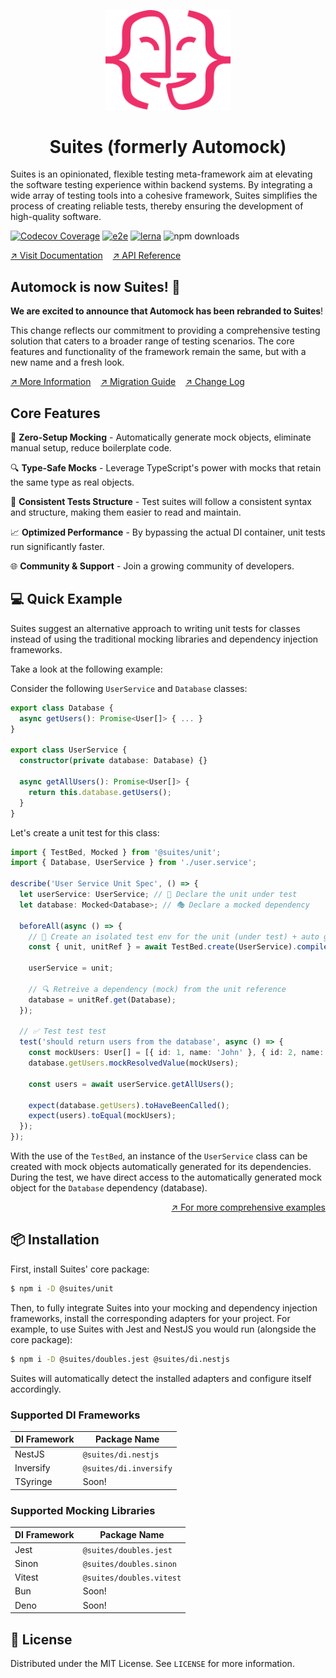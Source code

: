 <p align="center">
  <img width="200" src="https://raw.githubusercontent.com/suites-dev/suites/master/logo.png" alt="Logo" />
</p>

<h1 align="center">Suites (formerly Automock)</h1>

Suites is an opinionated, flexible testing meta-framework aim at elevating the software testing experience within
backend systems. By integrating a wide array of testing tools into a cohesive framework, Suites simplifies the process
of creating reliable tests, thereby ensuring the development of high-quality software.

[![Codecov Coverage](https://img.shields.io/codecov/c/github/suites-dev/suites/master.svg?style=flat-square)](https://codecov.io/gh/suites-dev/suites)
[![e2e](https://github.com/suites-dev/suites/actions/workflows/e2e.yml/badge.svg?branch=master)](https://github.com/suites-dev/suites/actions)
[![lerna](https://img.shields.io/badge/maintained%20with-lerna-cc00ff.svg)](https://lerna.js.org/)
![npm downloads](https://img.shields.io/npm/dm/@automock/jest.svg?label=%40automock%2Fjest)

[↗️ Visit Documentation](https://suites.dev/docs) &nbsp;&nbsp; [↗️ API Reference](https://suites.dev/api-reference)

## Automock is now Suites! 🎉

**We are excited to announce that Automock has been rebranded to Suites**!

This change reflects our commitment to providing a comprehensive testing solution that caters to a broader range of
testing scenarios. The core features and functionality of the framework remain the same, but with a new name and a fresh
look.

[↗️ More Information](https://suites.dev/overview/the-shift-from-automock)
&nbsp;&nbsp;
[↗️ Migration Guide](https://suites.dev/docs/getting-started/migrating-from-automock)
&nbsp;&nbsp;
[↗️ Change Log](https://suites.dev/docs/getting-started/change-log)

## Core Features

🚀 **Zero-Setup Mocking** - Automatically generate mock objects, eliminate manual setup, reduce boilerplate code.

🔍 **Type-Safe Mocks** - Leverage TypeScript's power with mocks that retain the same type as real objects.

📄 **Consistent Tests Structure** - Test suites will follow a consistent syntax and structure, making them easier to
read and maintain.

📈 **Optimized Performance** - By bypassing the actual DI container, unit tests run significantly faster.

🌐 **Community & Support** - Join a growing community of developers.

## :computer: Quick Example

Suites suggest an alternative approach to writing unit tests for classes instead of using the traditional mocking
libraries and dependency injection frameworks.

Take a look at the following example:

Consider the following `UserService` and `Database` classes:

```typescript
export class Database {
  async getUsers(): Promise<User[]> { ... }
}

export class UserService {
  constructor(private database: Database) {}

  async getAllUsers(): Promise<User[]> {
    return this.database.getUsers();
  }
}
```

Let's create a unit test for this class:

```typescript
import { TestBed, Mocked } from '@suites/unit';
import { Database, UserService } from './user.service';

describe('User Service Unit Spec', () => {
  let userService: UserService; // 🧪 Declare the unit under test
  let database: Mocked<Database>; // 🎭 Declare a mocked dependency

  beforeAll(async () => {
    // 🚀 Create an isolated test env for the unit (under test) + auto generated mock objects
    const { unit, unitRef } = await TestBed.create(UserService).compile();

    userService = unit;

    // 🔍 Retreive a dependency (mock) from the unit reference
    database = unitRef.get(Database);
  });

  // ✅ Test test test
  test('should return users from the database', async () => {
    const mockUsers: User[] = [{ id: 1, name: 'John' }, { id: 2, name: 'Jane' }];
    database.getUsers.mockResolvedValue(mockUsers);

    const users = await userService.getAllUsers();

    expect(database.getUsers).toHaveBeenCalled();
    expect(users).toEqual(mockUsers);
  });
});
```

With the use of the `TestBed`, an instance of the `UserService` class can be created with mock objects automatically
generated for its dependencies. During the test, we have direct access to the automatically generated mock object for
the `Database` dependency (database).

<p align="right"><a href="https://suites.dev/docs/getting-started/examples">↗️ For more comprehensive examples</a></p>

## :package: Installation

First, install Suites' core package:

```bash
$ npm i -D @suites/unit
```

Then, to fully integrate Suites into your mocking and dependency injection frameworks, install the corresponding
adapters for your project. For example, to use Suites with Jest and NestJS you would run (alongside the core package):

```bash
$ npm i -D @suites/doubles.jest @suites/di.nestjs
````

Suites will automatically detect the installed adapters and configure itself accordingly.

### Supported DI Frameworks

| DI Framework | Package Name           |
|--------------|------------------------|
| NestJS       | `@suites/di.nestjs`    |
| Inversify    | `@suites/di.inversify` |
| TSyringe     | Soon!                  |

### Supported Mocking Libraries

| DI Framework | Package Name             |
|--------------|--------------------------|
| Jest         | `@suites/doubles.jest`   |
| Sinon        | `@suites/doubles.sinon`  |
| Vitest       | `@suites/doubles.vitest` |
| Bun          | Soon!                    |
| Deno         | Soon!                    |


## :scroll: License

Distributed under the MIT License. See `LICENSE` for more information.
